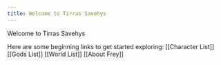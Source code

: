 ```yaml
---
title: Welcome to Tirras Savehys
---
```

Welcome to Tirras Savehys

Here are some beginning links to get started exploring:
[[Character List]]
[[Gods List]]
[[World List]]
[[About Frey]]
